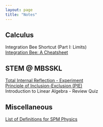 ```yaml
---
layout: page
title: "Notes"
---
```

## Calculus

Integration Bee Shortcut (Part I: Limits) <br>
[Integration Bee: A Cheatsheet](/assets/uploads/integration_bee_cheatsheet.pdf)

## STEM @ MBSSKL

[Total Internal Reflection - Experiment](/assets/uploads/total_internal_reflection.pdf) <br>
[Principle of Inclusion-Exclusion (PIE)](/assets/uploads/countingandprobability-senior.pdf) <br>
Introduction to Linear Algebra - Review Quiz

## Miscellaneous

[List of Definitions for SPM Physics](/assets/uploads/spm_physics_list_of_defintiions.pdf) <br>
